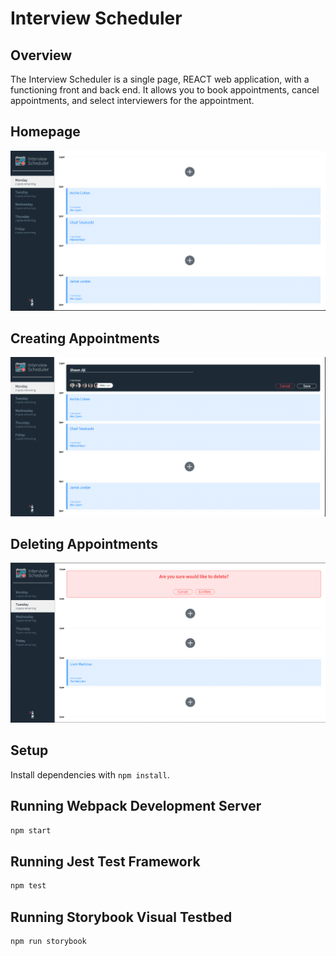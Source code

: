 # Interview Scheduler


## Overview

The Interview Scheduler is a single page, REACT web application, with a functioning front and back end. It allows you to book appointments, cancel appointments, and select interviewers for the appointment.

## Homepage
!["Interview Scheduler Homepage"](https://github.com/shaunjiji/Scheduler/blob/master/docs/home%20page.png?raw=true)

## Creating Appointments
!["Creating Appointments"](https://github.com/shaunjiji/Scheduler/blob/master/docs/Create%20Appointments.png?raw=true)

## Deleting Appointments
!["Deleting Appointments"](https://github.com/shaunjiji/Scheduler/blob/master/docs/delete%20appointment.png?raw=true)


## Setup

Install dependencies with `npm install`.

## Running Webpack Development Server

```sh
npm start
```

## Running Jest Test Framework

```sh
npm test
```

## Running Storybook Visual Testbed

```sh
npm run storybook
```
